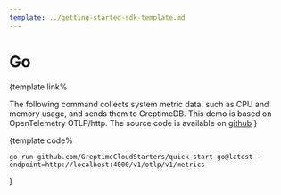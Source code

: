 ```yaml
---
template: ../getting-started-sdk-template.md
---
```

# Go
<docs-template>

{template link%

<!--@include: ./introduction.md-->

The following command collects system metric data, such as CPU and memory usage, and sends them to GreptimeDB. This demo is based on OpenTelemetry OTLP/http. The source code is available on [github](https://github.com/GreptimeCloudStarters/quick-start-go)
}

{template code%
```shell
go run github.com/GreptimeCloudStarters/quick-start-go@latest -endpoint=http://localhost:4000/v1/otlp/v1/metrics
```
}

</docs-template>
